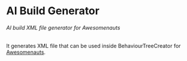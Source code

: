 # AI Build Generator
###### AI build XML file generator for Awesomenauts
It generates XML file that can be used inside BehaviourTreeCreator for [Awesomenauts](http://awesomenauts.com/).
